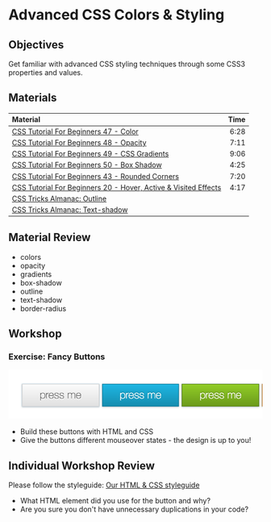 # Advanced CSS Colors & Styling

## Objectives
Get familiar with advanced CSS styling techniques through some CSS3 properties and values.

## Materials
| Material | Time |
|:---------|-----:|
| [CSS Tutorial For Beginners 47 - Color](https://www.youtube.com/watch?v=YYMCcm4EM2M) | 6:28 |
| [CSS Tutorial For Beginners 48 - Opacity](https://www.youtube.com/watch?v=tYXQHuoaihU) | 7:11 |
| [CSS Tutorial For Beginners 49 - CSS Gradients](https://www.youtube.com/watch?v=wTk4Wuckd0U) | 9:06 |
| [CSS Tutorial For Beginners 50 - Box Shadow](https://www.youtube.com/watch?v=Q1uowGztXGs) | 4:25 |
| [CSS Tutorial For Beginners 43 - Rounded Corners](https://www.youtube.com/watch?v=7WPgQVMayWI) | 7:20 |
| [CSS Tutorial For Beginners 20 - Hover, Active & Visited Effects](https://www.youtube.com/watch?v=XT2PFpOyDzY) | 4:17 |
| [CSS Tricks Almanac: Outline](https://css-tricks.com/almanac/properties/o/outline/) | |
| [CSS Tricks Almanac: Text-shadow](https://css-tricks.com/almanac/properties/t/text-shadow/) | |

## Material Review
 - colors
 - opacity
 - gradients
 - box-shadow
 - outline
 - text-shadow
 - border-radius

## Workshop
### Exercise: Fancy Buttons
![buttons](glow.png)
- Build these buttons with HTML and CSS
- Give the buttons different mouseover states - the design is up to you!

## Individual Workshop Review
Please follow the styleguide: [Our HTML & CSS styleguide](../../styleguide/html-css.md)

- What HTML element did you use for the button and why?
- Are you sure you don't have unnecessary duplications in your code?
